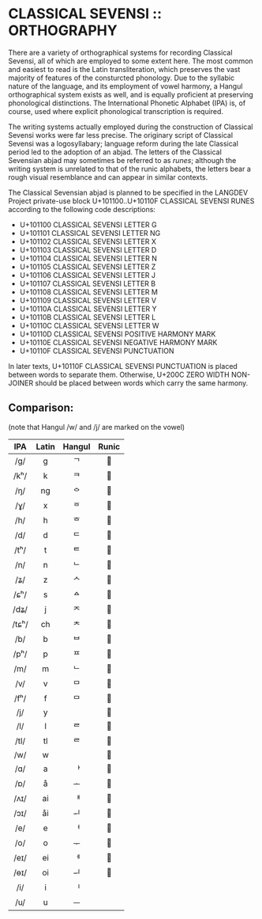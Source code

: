 #  CLASSICAL SEVENSI :: ORTHOGRAPHY  #

There are a variety of orthographical systems for recording Classical Sevensi, all of which are employed to some extent here.
The most common and easiest to read is the Latin transliteration, which preserves the vast majority of features of the consturcted phonology.
Due to the syllabic nature of the language, and its employment of vowel harmony, a Hangul orthographical system exists as well, and is equally proficient at preserving phonological distinctions.
The International Phonetic Alphabet (IPA) is, of course, used where explicit phonological transcription is required.

The writing systems actually employed during the construction of Classical Sevensi works were far less precise.
The originary script of Classical Sevensi was a logosyllabary; language reform during the late Classical period led to the adoption of an abjad.
The letters of the Classical Sevensian abjad may sometimes be referred to as *runes*; although the writing system is unrelated to that of the runic alphabets, the letters bear a rough visual resemblance and can appear in similar contexts.

The Classical Sevensian abjad is planned to be specified in the LANGDEV Project private-use block U+101100..U+10110F CLASSICAL SEVENSI RUNES according to the following code descriptions:

- U+101100 CLASSICAL SEVENSI LETTER G
- U+101101 CLASSICAL SEVENSI LETTER NG
- U+101102 CLASSICAL SEVENSI LETTER X
- U+101103 CLASSICAL SEVENSI LETTER D
- U+101104 CLASSICAL SEVENSI LETTER N
- U+101105 CLASSICAL SEVENSI LETTER Z
- U+101106 CLASSICAL SEVENSI LETTER J
- U+101107 CLASSICAL SEVENSI LETTER B
- U+101108 CLASSICAL SEVENSI LETTER M
- U+101109 CLASSICAL SEVENSI LETTER V
- U+10110A CLASSICAL SEVENSI LETTER Y
- U+10110B CLASSICAL SEVENSI LETTER L
- U+10110C CLASSICAL SEVENSI LETTER W
- U+10110D CLASSICAL SEVENSI POSITIVE HARMONY MARK
- U+10110E CLASSICAL SEVENSI NEGATIVE HARMONY MARK
- U+10110F CLASSICAL SEVENSI PUNCTUATION

In later texts, U+10110F CLASSICAL SEVENSI PUNCTUATION is placed between words to separate them.
Otherwise, U+200C ZERO WIDTH NON-JOINER should be placed between words which carry the same harmony.

##  Comparison:  ##

(note that Hangul /w/ and /j/ are marked on the vowel)

|  IPA  |  Latin  |  Hangul  |   Runic    |
| :---: | :-----: | :------: | :--------: |
|  /g/  |    g    | &#x1100; | &#x101100; |
|  /kʰ/ |    k    | &#x110F; | &#x101100; |
|  /ŋ/  |    ng   | &#x114C; | &#x101101; |
|  /ɣ/  |    x    | &#x1159; | &#x101102; |
|  /h/  |    h    | &#x1112; | &#x101102; |
|  /d/  |    d    | &#x1103; | &#x101103; |
|  /tʰ/ |    t    | &#x1110; | &#x101103; |
|  /n/  |    n    | &#x1102; | &#x101104; |
|  /ʑ/  |    z    | &#x1109; | &#x101105; |
|  /ɕʰ/ |    s    | &#x1140; | &#x101105; |
|  /dʑ/ |    j    | &#x110C; | &#x101106; |
| /tɕʰ/ |    ch   | &#x110E; | &#x101106; |
|  /b/  |    b    | &#x1107; | &#x101107; |
|  /pʰ/ |    p    | &#x1111; | &#x101107; |
|  /m/  |    m    | &#x1102; | &#x101108; |
|  /v/  |    v    | &#x1106; | &#x101109; |
|  /fʰ/ |    f    | &#x1106; | &#x101109; |
|  /j/  |    y    |  &nbsp;  | &#x10110A; |
|  /l/  |    l    | &#x1105; | &#x10110B; |
|  /tl/ |    tl   | &#x1105; | &#x10110B; |
|  /w/  |    w    |  &nbsp;  | &#x10110C; |
|  /ɑ/  |    a    | &#x1161; | &#x10110D; |
|  /ɒ/  |    å    | &#x1169; | &#x10110D; |
|  /ʌɪ/ |    ai   | &#x1162; | &#x10110D; |
|  /ɔɪ/ |    åi   | &#x116C; | &#x10110D; |
|  /e/  |    e    | &#x1165; | &#x10110E; |
|  /o/  |    o    | &#x116E; | &#x10110E; |
|  /eɪ/ |    ei   | &#x1166; | &#x10110E; |
|  /ɵɪ/ |    oi   | &#x1171; | &#x10110E; |
|  /i/  |    i    | &#x1175; |   &nbsp;   |
|  /u/  |    u    | &#x1173; |   &nbsp;   |
